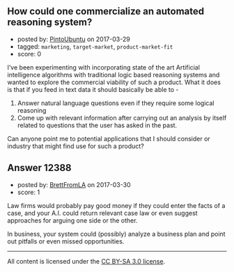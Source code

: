 ## How could one commercialize an automated reasoning system?

- posted by: [PintoUbuntu](https://stackexchange.com/users/4595425/pintoubuntu) on 2017-03-29
- tagged: `marketing`, `target-market`, `product-market-fit`
- score: 0

<p>I’ve been experimenting with incorporating state of the art Artificial intelligence algorithms with traditional logic based reasoning systems and wanted to explore the commercial viability of such a product.  What it does is that if you feed in text data it should basically be able to - </p>

<ol>
<li>Answer natural language questions even if they require some logical reasoning</li>
<li>Come up with relevant information after carrying out an analysis by itself related to questions that the user has asked in the past. </li>
</ol>

<p>Can anyone point me to potential applications that I should consider or industry that might find use for such a product?</p>



## Answer 12388

- posted by: [BrettFromLA](https://stackexchange.com/users/2813127/brettfromla) on 2017-03-30
- score: 1

<p>Law firms would probably pay good money if they could enter the facts of a case, and your A.I. could return relevant case law or even suggest approaches for arguing one side or the other.</p>

<p>In business, your system could (possibly) analyze a business plan and point out pitfalls or even missed opportunities.</p>




---

All content is licensed under the [CC BY-SA 3.0 license](https://creativecommons.org/licenses/by-sa/3.0/).

